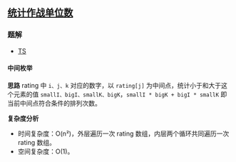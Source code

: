## [统计作战单位数](https://leetcode-cn.com/problems/count-number-of-teams/)

### 题解
+ [TS](../../ts/1408/1395.ts)

#### 中间枚举
**思路**
rating 中 `i、j、k` 对应的数字，以 `rating[j]` 为中间点，统计小于和大于这个元素的值 `smallI、bigI、smallK、bigK`，`smallI * bigK + bigI * smallK` 即当前中间点符合条件的排列次数。

**复杂度分析**
+ 时间复杂度：O(n²)，外层遍历一次 rating 数组，内层两个循环共同遍历一次 rating 数组。
+ 空间复杂度：O(1)。